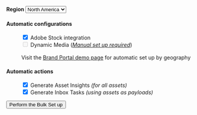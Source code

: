 <form method="get" action="/apps/demo-utils/instructions/bulk-setup.install.html">

<label for="region"><strong>Region</strong></label>
<select name="region">
    <option value="na" selected>North America</option>
    <option value="emea">EMEA</option>
    <option value="apac">APAC</option>
</select>

<dl>

<dt><h4>Automatic configurations</h4></dt>

<dd>
    <input type="checkbox" id="adobe-stock" name="adobe-stock" value="install" checked/>
    <label for="adobe-stock">Adobe Stock integration</label>
</dd>

<!--
<dd>
    <input type="checkbox" id="smart-tags" name="smart-tags" value="install" checked/>
    <label for="smart-tags">Smart Tags</label>
</dd>


<dd>
    <input type="checkbox" id="adobe-asset-link" name="adobe-asset-link" value="install"/>
    <label for="adobe-asset-link">Adobe Asset Link <em>(requires <a  x-cq-linkchecker="skip"  href="/apps/demo-utils/instructions/adobe-asset-link.html">one-time Adobe Extension installation</a>)</em></label>
</dd>
-->

<dd>
    <input type="checkbox" id="dynamic-media-scene7" name="dynamic-media-scene7" value="install" disabled/>
    <label for="dynamic-media-scene7">Dynamic Media (<em><a href="/apps/demo-utils/instructions/dynamic-media.html">Manual set up required</a></em>)</label>
</dd>

<dd>
    <br/>
    <label for="brand-portal">Visit the <a x-cq-linkchecker="skip" href="/apps/demo-utils/instructions/brand-portal.html">Brand Portal demo page</a> for automatic set up by geography</label>
</dd>

<dt><h4>Automatic actions</h4></dt>

<dd>
    <input type="checkbox" id="asset-insights" name="asset-insights" value="apply" checked/>
    <label for="asset-insights">Generate Asset Insights <em>(for all assets)</em></label>
</dd>

<dd>
    <input type="checkbox" id="inbox-tasks" name="inbox-tasks" value="apply" checked/>
    <label for="inbox-tasks">Generate Inbox Tasks <em>(using assets as payloads)</em></label>
</dd>

</dl>

<input type="submit" value="Perform the Bulk Set up" class="button"/>
</form>